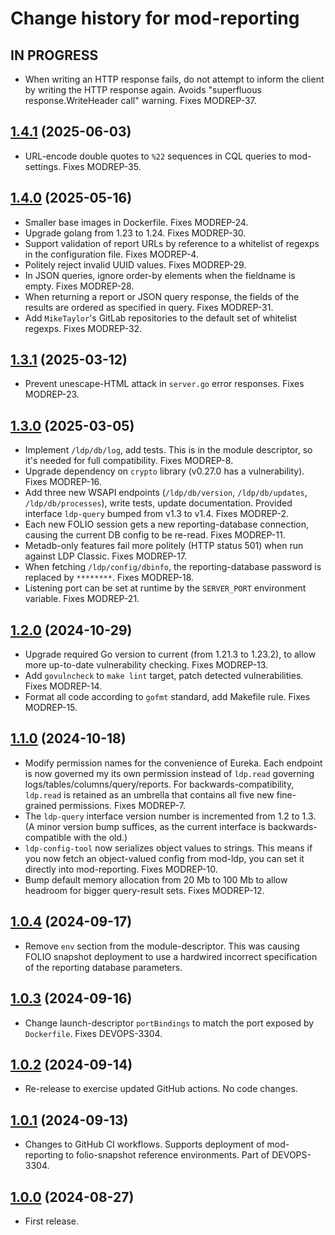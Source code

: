 # Change history for mod-reporting

## IN PROGRESS

* When writing an HTTP response fails, do not attempt to inform the client by writing the HTTP response again. Avoids "superfluous response.WriteHeader call" warning. Fixes MODREP-37.

## [1.4.1](https://github.com/folio-org/mod-reporting/tree/v1.4.1) (2025-06-03)

* URL-encode double quotes to `%22` sequences in CQL queries to mod-settings. Fixes MODREP-35.

## [1.4.0](https://github.com/folio-org/mod-reporting/tree/v1.4.0) (2025-05-16)

* Smaller base images in Dockerfile. Fixes MODREP-24.
* Upgrade golang from 1.23 to 1.24. Fixes MODREP-30.
* Support validation of report URLs by reference to a whitelist of regexps in the configuration file. Fixes MODREP-4.
* Politely reject invalid UUID values. Fixes MODREP-29.
* In JSON queries, ignore order-by elements when the fieldname is empty. Fixes MODREP-28.
* When returning a report or JSON query response, the fields of the results are ordered as specified in query. Fixes MODREP-31.
* Add `MikeTaylor`'s GitLab repositories to the default set of whitelist regexps. Fixes MODREP-32.

## [1.3.1](https://github.com/folio-org/mod-reporting/tree/v1.3.1) (2025-03-12)

* Prevent unescape-HTML attack in `server.go` error responses. Fixes MODREP-23.

## [1.3.0](https://github.com/folio-org/mod-reporting/tree/v1.3.0) (2025-03-05)

* Implement `/ldp/db/log`, add tests. This is in the module descriptor, so it's needed for full compatibility. Fixes MODREP-8.
* Upgrade dependency on `crypto` library (v0.27.0 has a vulnerability). Fixes MODREP-16.
* Add three new WSAPI endpoints (`/ldp/db/version`, `/ldp/db/updates`, `/ldp/db/processes`), write tests, update documentation. Provided interface `ldp-query` bumped from v1.3 to v1.4. Fixes MODREP-2.
* Each new FOLIO session gets a new reporting-database connection, causing the current DB config to be re-read. Fixes MODREP-11.
* Metadb-only features fail more politely (HTTP status 501) when run against LDP Classic. Fixes MODREP-17.
* When fetching `/ldp/config/dbinfo`, the reporting-database password is replaced by `********`. Fixes MODREP-18.
* Listening port can be set at runtime by the `SERVER_PORT` environment variable. Fixes MODREP-21.

## [1.2.0](https://github.com/folio-org/mod-reporting/tree/v1.2.0) (2024-10-29)

* Upgrade required Go version to current (from 1.21.3 to 1.23.2), to allow more up-to-date vulnerability checking. Fixes MODREP-13.
* Add `govulncheck` to `make lint` target, patch detected vulnerabilities. Fixes MODREP-14.
* Format all code according to `gofmt` standard, add Makefile rule. Fixes MODREP-15.

## [1.1.0](https://github.com/folio-org/mod-reporting/tree/v1.1.0) (2024-10-18)

* Modify permission names for the convenience of Eureka. Each endpoint is now governed my its own permission instead of `ldp.read` governing logs/tables/columns/query/reports. For backwards-compatibility, `ldp.read` is retained as an umbrella that contains all five new fine-grained permissions. Fixes MODREP-7.
* The `ldp-query` interface version number is incremented from 1.2 to 1.3. (A minor version bump suffices, as the current interface is backwards-compatible with the old.)
* `ldp-config-tool` now serializes object values to strings. This means if you now fetch an object-valued config from mod-ldp, you can set it directly into mod-reporting. Fixes MODREP-10.
* Bump default memory allocation from 20 Mb to 100 Mb to allow headroom for bigger query-result sets. Fixes MODREP-12.

## [1.0.4](https://github.com/folio-org/mod-reporting/tree/v1.0.4) (2024-09-17)

* Remove `env` section from the module-descriptor. This was causing FOLIO snapshot deployment to use a hardwired incorrect specification of the reporting database parameters.

## [1.0.3](https://github.com/folio-org/mod-reporting/tree/v1.0.3) (2024-09-16)

* Change launch-descriptor `portBindings` to match the port exposed by `Dockerfile`. Fixes DEVOPS-3304.

## [1.0.2](https://github.com/folio-org/mod-reporting/tree/v1.0.2) (2024-09-14)

* Re-release to exercise updated GitHub actions. No code changes.

## [1.0.1](https://github.com/folio-org/mod-reporting/tree/v1.0.1) (2024-09-13)

* Changes to GitHub CI workflows. Supports deployment of mod-reporting to folio-snapshot reference environments. Part of DEVOPS-3304.

## [1.0.0](https://github.com/folio-org/mod-reporting/tree/v1.0.0) (2024-08-27)

* First release.


